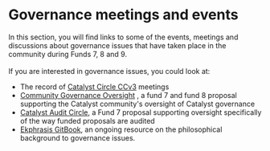 # Governance meetings and events

In this section, you will find links to some of the events, meetings and discussions about governance issues that have taken place in the community during Funds 7, 8 and 9.\
\
If you are interested in governance issues, you could look at:

* The record of [Catalyst Circle CCv3](https://quality-assurance-dao.gitbook.io/catalyst-circle-oversight-v3/) meetings
* [Community Governance Oversight](https://quality-assurance-dao.gitbook.io/community-governance-oversight/) , a fund 7 and fund 8 proposal supporting the Catalyst community's oversight of Catalyst governance
* [Catalyst Audit Circle](https://quality-assurance-dao.gitbook.io/audit-circle/), a Fund 7 proposal supporting oversight specifically of the way  funded proposals are audited
* [Ekphrasis GitBook](https://quality-assurance-dao.gitbook.io/ekphrasis/), an ongoing resource on the philosophical background to governance issues.
